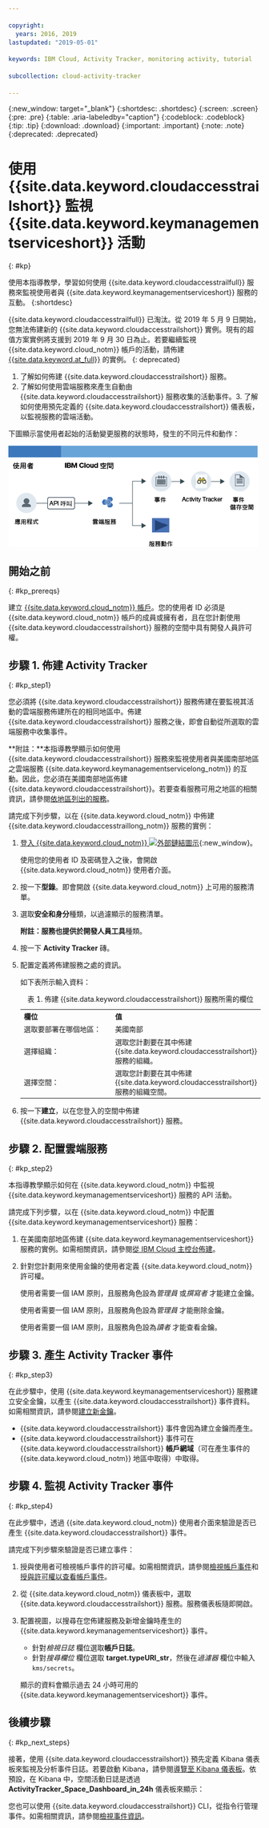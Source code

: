 ```yaml
---

copyright:
  years: 2016, 2019
lastupdated: "2019-05-01"

keywords: IBM Cloud, Activity Tracker, monitoring activity, tutorial

subcollection: cloud-activity-tracker

---
```


{:new_window: target="_blank"}
{:shortdesc: .shortdesc}
{:screen: .screen}
{:pre: .pre}
{:table: .aria-labeledby="caption"}
{:codeblock: .codeblock}
{:tip: .tip}
{:download: .download}
{:important: .important}
{:note: .note}
{:deprecated: .deprecated}


# 使用 {{site.data.keyword.cloudaccesstrailshort}} 監視 {{site.data.keyword.keymanagementserviceshort}} 活動
{: #kp}

使用本指導教學，學習如何使用 {{site.data.keyword.cloudaccesstrailfull}} 服務來監視使用者與 {{site.data.keyword.keymanagementserviceshort}} 服務的互動。
{:shortdesc}

{{site.data.keyword.cloudaccesstrailfull}} 已淘汰。從 2019 年 5 月 9 日開始，您無法佈建新的 {{site.data.keyword.cloudaccesstrailshort}} 實例。現有的超值方案實例將支援到 2019 年 9 月 30 日為止。若要繼續監視 {{site.data.keyword.cloud_notm}} 帳戶的活動，請佈建 [{{site.data.keyword.at_full}}](/docs/services/Activity-Tracker-with-LogDNA?topic=logdnaat-getting-started#getting-started) 的實例。
{: deprecated}

1. 了解如何佈建 {{site.data.keyword.cloudaccesstrailshort}} 服務。
2. 了解如何使用雲端服務來產生自動由 {{site.data.keyword.cloudaccesstrailshort}} 服務收集的活動事件。3. 了解如何使用預先定義的 {{site.data.keyword.cloudaccesstrailshort}} 儀表板，以監視服務的雲端活動。

下圖顯示當使用者起始的活動變更服務的狀態時，發生的不同元件和動作：

![當使用者起始的活動變更服務的狀態時，發生的元件和動作](../images/AT_f1.png "當使用者起始的活動變更服務的狀態時，發生的元件和動作")



## 開始之前
{: #kp_prereqs}

建立 [{{site.data.keyword.cloud_notm}} 帳戶](https://cloud.ibm.com/login)。您的使用者 ID 必須是 {{site.data.keyword.cloud_notm}} 帳戶的成員或擁有者，且在您計劃使用 {{site.data.keyword.cloudaccesstrailshort}} 服務的空間中具有開發人員許可權。


## 步驟 1. 佈建 Activity Tracker
{: #kp_step1}

您必須將 {{site.data.keyword.cloudaccesstrailshort}} 服務佈建在要監視其活動的雲端服務佈建所在的相同地區中。佈建 {{site.data.keyword.cloudaccesstrailshort}} 服務之後，即會自動從所選取的雲端服務中收集事件。 

**附註：**本指導教學顯示如何使用 {{site.data.keyword.cloudaccesstrailshort}} 服務來監視使用者與美國南部地區之雲端服務 {{site.data.keyword.keymanagementservicelong_notm}} 的互動。因此，您必須在美國南部地區佈建 {{site.data.keyword.cloudaccesstrailshort}}。若要查看服務可用之地區的相關資訊，請參閱[依地區列出的服務](/docs/resources?topic=resources-services_region#services_region)。

請完成下列步驟，以在 {{site.data.keyword.cloud_notm}} 中佈建 {{site.data.keyword.cloudaccesstraillong_notm}} 服務的實例：

1. [登入 {{site.data.keyword.cloud_notm}} ![外部鏈結圖示](../../icons/launch-glyph.svg "外部鏈結圖示")](https://cloud.ibm.com/login){:new_window}。
    
	使用您的使用者 ID 及密碼登入之後，會開啟 {{site.data.keyword.cloud_notm}} 使用者介面。

2. 按一下**型錄**。即會開啟 {{site.data.keyword.cloud_notm}} 上可用的服務清單。

3. 選取**安全和身分**種類，以過濾顯示的服務清單。

    **附註：**服務也提供於**開發人員工具**種類。

4. 按一下 **Activity Tracker** 磚。 

5. 配置定義將佈建服務之處的資訊。 

    如下表所示輸入資料： 

    <table>
	  <caption>表 1. 佈建 {{site.data.keyword.cloudaccesstrailshort}} 服務所需的欄位</caption>
	  <tr>
	    <th width="50%">欄位</th>
		<th width="50%">值</th>
	  </tr>
	  <tr>
	    <td>選取要部署在哪個地區：</td>
		<td>美國南部</td>
	  </tr>
	  <tr>
	    <td>選擇組織：</td>
		<td>選取您計劃要在其中佈建 {{site.data.keyword.cloudaccesstrailshort}} 服務的組織。</td>
	  </tr>
	  <tr>
	    <td>選擇空間：</td>
		<td>選取您計劃要在其中佈建 {{site.data.keyword.cloudaccesstrailshort}} 服務的組織空間。</td>
	  </tr>
	</table>

6. 按一下**建立**，以在您登入的空間中佈建 {{site.data.keyword.cloudaccesstrailshort}} 服務。
   

## 步驟 2. 配置雲端服務  
{: #kp_step2}

本指導教學顯示如何在 {{site.data.keyword.cloud_notm}} 中監視 {{site.data.keyword.keymanagementserviceshort}} 服務的 API 活動。

請完成下列步驟，以在 {{site.data.keyword.cloud_notm}} 中配置 {{site.data.keyword.keymanagementserviceshort}} 服務：

1. 在美國南部地區佈建 {{site.data.keyword.keymanagementserviceshort}} 服務的實例。如需相關資訊，請參閱[從 IBM Cloud 主控台佈建](/docs/services/key-protect?topic=key-protect-provision#provision)。

2. 針對您計劃用來使用金鑰的使用者定義 {{site.data.keyword.cloud_notm}} 許可權。 

    使用者需要一個 IAM 原則，且服務角色設為*管理員* 或*撰寫者* 才能建立金鑰。

    使用者需要一個 IAM 原則，且服務角色設為*管理員* 才能刪除金鑰。

    使用者需要一個 IAM 原則，且服務角色設為*讀者* 才能查看金鑰。 


## 步驟 3. 產生 Activity Tracker 事件
{: #kp_step3}

在此步驟中，使用 {{site.data.keyword.keymanagementserviceshort}} 服務建立安全金鑰，以產生 {{site.data.keyword.cloudaccesstrailshort}} 事件資料。如需相關資訊，請參閱[建立新金鑰](/docs/services/key-protect?topic=key-protect-create-standard-keys#create-standard-keys)。

* {{site.data.keyword.cloudaccesstrailshort}} 事件會因為建立金鑰而產生。
* {{site.data.keyword.cloudaccesstrailshort}} 事件可在 {{site.data.keyword.cloudaccesstrailshort}} **帳戶網域**（可在產生事件的 {{site.data.keyword.cloud_notm}} 地區中取得）中取得。 

## 步驟 4. 監視 Activity Tracker 事件
{: #kp_step4}

在此步驟中，透過 {{site.data.keyword.cloud_notm}} 使用者介面來驗證是否已產生 {{site.data.keyword.cloudaccesstrailshort}} 事件。

請完成下列步驟來驗證是否已建立事件：

1. 授與使用者可檢視帳戶事件的許可權。如需相關資訊，請參閱[檢視帳戶事件](/docs/services/cloud-activity-tracker/how-to/manage-events-ui?topic=cloud-activity-tracker-view_acc_events#view_acc_events_account_events)和[授與許可權以查看帳戶事件](/docs/services/cloud-activity-tracker/how-to?topic=cloud-activity-tracker-grant_permissions#grant_acc_events)。

2. 從 {{site.data.keyword.cloud_notm}} 儀表板中，選取 {{site.data.keyword.cloudaccesstrailshort}} 服務。服務儀表板隨即開啟。

3. 配置視圖，以搜尋在您佈建服務及新增金鑰時產生的 {{site.data.keyword.keymanagementserviceshort}} 事件。

    * 針對*檢視日誌* 欄位選取**帳戶日誌**。
    * 針對*搜尋欄位* 欄位選取 **target.typeURI_str**，然後在*過濾器* 欄位中輸入 `kms/secrets`。
	
    顯示的資料會顯示過去 24 小時可用的 {{site.data.keyword.keymanagementserviceshort}} 事件。 
	


## 後續步驟
{: #kp_next_steps}

接著，使用 {{site.data.keyword.cloudaccesstrailshort}} 預先定義 Kibana 儀表板來監視及分析事件日誌。若要啟動 Kibana，請參閱[導覽至 Kibana 儀表板](/docs/services/cloud-activity-tracker/how-to/manage-events-ui?topic=cloud-activity-tracker-launch_kibana#launch_kibana)。依預設，在 Kibana 中，空間活動日誌是透過 **ActivityTracker_Space_Dashboard_in_24h** 儀表板來顯示：

您也可以使用 {{site.data.keyword.cloudaccesstrailshort}} CLI，從指令行管理事件。如需相關資訊，請參閱[檢視事件資訊](/docs/services/cloud-activity-tracker/how-to?topic=cloud-activity-tracker-viewing_event_status#viewing_event_status)。



